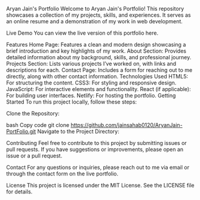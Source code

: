 Aryan Jain's Portfolio
Welcome to Aryan Jain's Portfolio! This repository showcases a collection of my projects, skills, and experiences. It serves as an online resume and a demonstration of my work in web development.

Live Demo
You can view the live version of this portfolio here.

Features
Home Page: Features a clean and modern design showcasing a brief introduction and key highlights of my work.
About Section: Provides detailed information about my background, skills, and professional journey.
Projects Section: Lists various projects I’ve worked on, with links and descriptions for each.
Contact Page: Includes a form for reaching out to me directly, along with other contact information.
Technologies Used
HTML5: For structuring the content.
CSS3: For styling and responsive design.
JavaScript: For interactive elements and functionality.
React (if applicable): For building user interfaces.
Netlify: For hosting the portfolio.
Getting Started
To run this project locally, follow these steps:

Clone the Repository:

bash
Copy code
git clone https://github.com/jainsahab0120/AryanJain-PortFolio.git
Navigate to the Project Directory:




Contributing
Feel free to contribute to this project by submitting issues or pull requests. If you have suggestions or improvements, please open an issue or a pull request.

Contact
For any questions or inquiries, please reach out to me via email or through the contact form on the live portfolio.

License
This project is licensed under the MIT License. See the LICENSE file for details.

